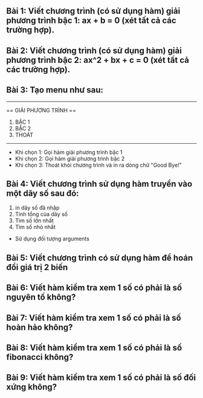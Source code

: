 ## Bài 1: Viết chương trình (có sử dụng hàm) giải phương trình bậc 1: ax + b = 0 (xét tất cả các trường hợp).

## Bài 2: Viết chương trình (có sử dụng hàm) giải phương trình bậc 2: ax^2 + bx + c = 0 (xét tất cả các trường hợp).

## Bài 3: Tạo menu như sau:
---------------------------------------
== GIẢI PHƯƠNG TRÌNH ==
1. BẬC 1
2. BẬC 2
3. THOÁT
---------------------------------------

- Khi chọn 1: Gọi hàm giải phương trình bậc 1
- Khi chọn 2: Gọi hàm giải phương trình bậc 2
- Khi chọn 3: Thoát khỏi chương trình và in ra dòng chữ "Good Bye!"

## Bài 4: Viết chương trình sử dụng hàm truyền vào một dãy số sau đó:
1. in dãy số đã nhập
2. Tính tổng của dãy số
3. Tìm số lớn nhất
4. Tìm số nhỏ nhất
- Sử dụng đối tượng arguments

## Bài 5: Viết chương trình có sử dụng hàm để hoán đổi giá trị 2 biến

## Bài 6: Viết hàm kiểm tra xem 1 số có phải là số nguyên tố không?
## Bài 7: Viết hàm kiểm tra xem 1 số có phải là số hoàn hảo không?
## Bài 8: Viết hàm kiểm tra xem 1 số có phải là số fibonacci không?
## Bài 9: Viết hàm kiểm tra xem 1 số có phải là số đối xứng không?